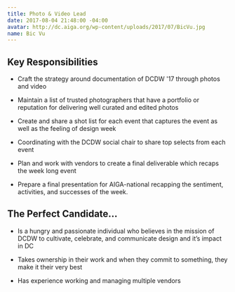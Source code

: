 ```yaml
---
title: Photo & Video Lead
date: 2017-08-04 21:48:00 -04:00
avatar: http://dc.aiga.org/wp-content/uploads/2017/07/BicVu.jpg
name: Bic Vu
---
```


## Key Responsibilities

* Craft the strategy around documentation of DCDW '17 through photos and video

* Maintain a list of trusted photographers that have a portfolio or reputation for delivering well curated and edited photos

* Create and share a shot list for each event that captures the event as well as the feeling of design week

* Coordinating with the DCDW social chair to share top selects from each event

* Plan and work with vendors to create a final deliverable which recaps the week long event

* Prepare a final presentation for AIGA-national recapping the sentiment, activities, and successes of the week.  

## The Perfect Candidate…

* Is a hungry and passionate individual who believes in the mission of DCDW to cultivate, celebrate, and communicate design and it’s impact in DC

* Takes ownership in their work and when they commit to something, they make it their very best

* Has experience working and managing multiple vendors
